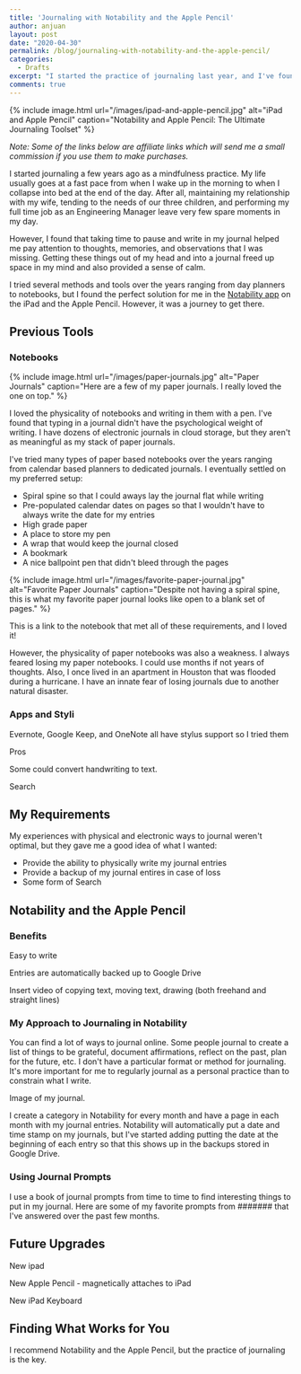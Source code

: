 ```yaml
---
title: 'Journaling with Notability and the Apple Pencil'
author: anjuan
layout: post
date: "2020-04-30"
permalink: /blog/journaling-with-notability-and-the-apple-pencil/
categories:
  - Drafts
excerpt: "I started the practice of journaling last year, and I've found that the Notability app and the Apple Pencil are the perfect set of tools for recording my thoughts."
comments: true
---
```


{% include image.html url="/images/ipad-and-apple-pencil.jpg" alt="iPad and Apple Pencil" caption="Notability and Apple Pencil: The Ultimate Journaling Toolset" %}

*Note: Some of the links below are affiliate links which will send me a small commission if you use them to make purchases.*

I started journaling a few years ago as a mindfulness practice. My life usually goes at a fast pace from when I wake up in the morning to when I collapse into bed at the end of the day. After all, maintaining my relationship with my wife, tending to the needs of our three children, and performing my full time job as an Engineering Manager leave very few spare moments in my day.

However, I found that taking time to pause and write in my journal helped me pay attention to thoughts, memories, and observations that I was missing. Getting these things out of my head and into a journal freed up space in my mind and also provided a sense of calm.

I tried several methods and tools over the years ranging from day planners to notebooks, but I found the perfect solution for me in the [Notability app](https://www.gingerlabs.com/) on the iPad and the Apple Pencil. However, it was a journey to get there.

## Previous Tools

### Notebooks

{% include image.html url="/images/paper-journals.jpg" alt="Paper Journals" caption="Here are a few of my paper journals. I really loved the one on top." %}

I loved the physicality of notebooks and writing in them with a pen. I've found that typing in a journal didn't have the psychological weight of writing. I have dozens of electronic journals in cloud storage, but they aren't as meaningful as my stack of paper journals.

I've tried many types of paper based notebooks over the years ranging from calendar based planners to dedicated journals. I eventually settled on my preferred setup:

* Spiral spine so that I could aways lay the journal flat while writing
* Pre-populated calendar dates on pages so that I wouldn't have to always write the date for my entries
* High grade paper
* A place to store my pen
* A wrap that would keep the journal closed
* A bookmark
* A nice ballpoint pen that didn't bleed through the pages

{% include image.html url="/images/favorite-paper-journal.jpg" alt="Favorite Paper Journals" caption="Despite not having a spiral spine, this is what my favorite paper journal looks like open to a blank set of pages." %}

This is a link to the notebook that met all of these requirements, and I loved it!

However, the physicality of paper notebooks was also a weakness. I always feared losing my paper notebooks. I could use months if not years of thoughts. Also, I once lived in an apartment in Houston that was flooded during a hurricane. I have an innate fear of losing journals due to another natural disaster.

### Apps and Styli

Evernote, Google Keep, and OneNote all have stylus support so I tried them

Pros

Some could convert handwriting to text. 

Search

## My Requirements

My experiences with physical and electronic ways to journal weren't optimal, but they gave me a good idea of what I wanted:

* Provide the ability to physically write my journal entries
* Provide a backup of my journal entires in case of loss
* Some form of Search

## Notability and the Apple Pencil

### Benefits

Easy to write

Entries are automatically backed up to Google Drive

Insert video of copying text, moving text, drawing (both freehand and straight lines)

### My Approach to Journaling in Notability

You can find a lot of ways to journal online. Some people journal to create a list of things to be grateful, document affirmations, reflect on the past, plan for the future, etc. I don't have a particular format or method for journaling. It's more important for me to regularly journal as a personal practice than to constrain what I write.

Image of my journal.

I create a category in Notability for every month and have a page in each month with my journal entries. Notability will automatically put a date and time stamp on my journals, but I've started adding putting the date at the beginning of each entry so that this shows up in the backups stored in Google Drive.

### Using Journal Prompts

I use a book of journal prompts from time to time to find interesting things to put in my journal. Here are some of my favorite prompts from ####### that I've answered over the past few months.



## Future Upgrades

New ipad

New Apple Pencil - magnetically attaches to iPad

New iPad Keyboard

## Finding What Works for You

I recommend Notability and the Apple Pencil, but the practice of journaling is the key.